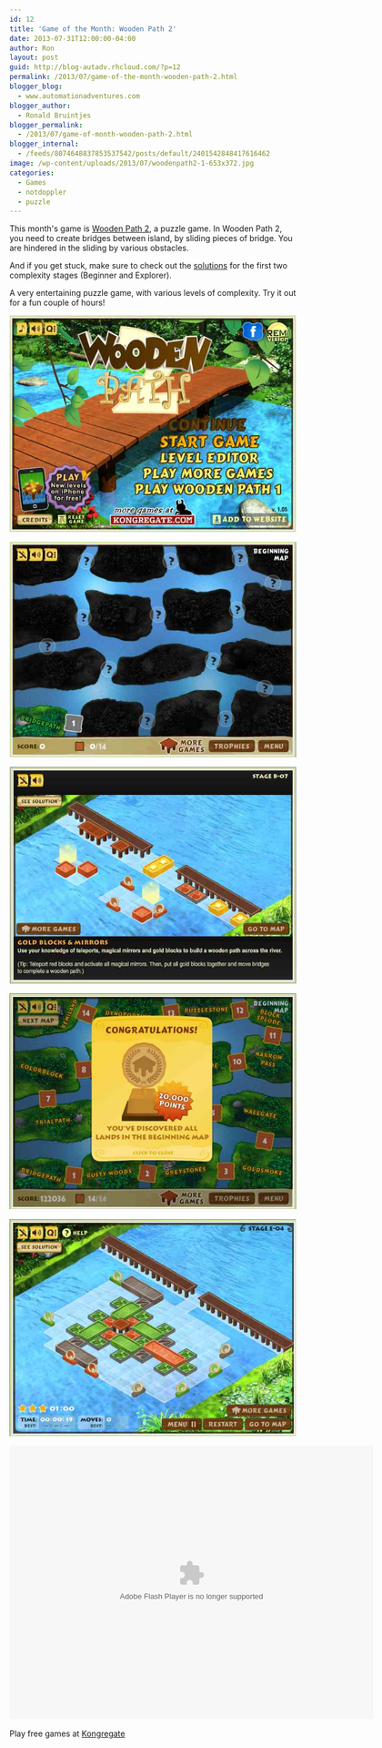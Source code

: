 ```yaml
---
id: 12
title: 'Game of the Month: Wooden Path 2'
date: 2013-07-31T12:00:00-04:00
author: Ron
layout: post
guid: http://blog-autadv.rhcloud.com/?p=12
permalink: /2013/07/game-of-the-month-wooden-path-2.html
blogger_blog:
  - www.automationadventures.com
blogger_author:
  - Ronald Bruintjes
blogger_permalink:
  - /2013/07/game-of-month-wooden-path-2.html
blogger_internal:
  - /feeds/8074648837853537542/posts/default/2401542848417616462
image: /wp-content/uploads/2013/07/woodenpath2-1-653x372.jpg
categories:
  - Games
  - notdoppler
  - puzzle
---
```

This month's game is <a href="http://www.notdoppler.com/woodenpath2.php" target="_blank">Wooden Path 2</a>, a puzzle game. In Wooden Path 2, you need to create bridges between island, by sliding pieces of bridge. You are hindered in the sliding by various obstacles.

And if you get stuck, make sure to check out the <a href="http://www.kongregate.com/games/Remivision/wooden-path-2-solutions?gamereferral=wooden-path-2" target="_blank">solutions</a> for the first two complexity stages (Beginner and Explorer).

A very entertaining puzzle game, with various levels of complexity. Try it out for a fun couple of hours!

![Startup Window](/wp-content/uploads/2013/07/woodenpath2-1.jpg)

![The Beginning map is a tutorial level](/wp-content/uploads/2013/07/woodenpath2-2.jpg)

![One of the tutorial level](/wp-content/uploads/2013/07/woodenpath2-3.jpg)

![Graduating from the tutorial](/wp-content/uploads/2013/07/woodenpath2-4.jpg)

![After the tutorial, levels become more complex!](/wp-content/uploads/2013/07/woodenpath2-5.jpg)


<embed base="http://external.kongregate-games.com/gamez/0010/7052/live/" height="480" src="http://external.kongregate-games.com/gamez/0010/7052/live/embeddable_107052.swf" type="application/x-shockwave-flash" width="640">
  
Play free games at [Kongregate](http://www.kongregate.com/)
